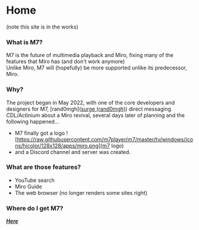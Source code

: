 # Home
(note this site is in the works)
### What is M7?
M7 is the future of multimedia playback and Miro, fixing many of the features that Miro has (and don't work anymore)  
Unlike Miro, M7 will (hopefully) be more supported unlike its predecessor, Miro.
### Why?
The project began in May 2022, with one of the core developers and designers for M7, [rand0mgh]([surge (rand0mgh)](https://github.com/rand0mgh)) direct messaging CDL/Actinium about a Miro revival, several days later of planning and the following happened...  
* M7 finally got a logo
![https://raw.githubusercontent.com/m7player/m7/master/tv/windows/icons/hicolor/128x128/apps/miro.png](m7 logo)
* and a Discord channel and server was created.
### What are those features?
- YouTube search
- Miro Guide
- The web browser (no longer renders some sites right)
### Where do I get M7?
***[Here](https://m7player.github.io/download)***
